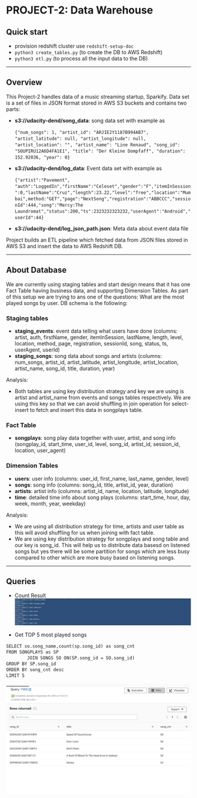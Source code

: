 # PROJECT-2: Data Warehouse

## Quick start

*  provision redshift cluster use `redshift-setup-doc`
* `python3 create_tables.py` (to create the DB to AWS Redshift)
* `python3 etl.py` (to process all the input data to the DB)

---

## Overview

This Project-2 handles data of a music streaming startup, Sparkify. Data set is a set of files in JSON format stored in AWS S3 buckets and contains two parts:

* **s3://udacity-dend/song_data**: song data set with example as
  
  `{"num_songs": 1, "artist_id": "ARJIE2Y1187B994AB7", "artist_latitude": null, "artist_longitude": null, "artist_location": "", "artist_name": "Line Renaud", "song_id": "SOUPIRU12A6D4FA1E1", "title": "Der Kleine Dompfaff", "duration": 152.92036, "year": 0}`

* **s3://udacity-dend/log_data**: Event data set with example as 

    `{"artist":"Pavement", "auth":"LoggedIn","firstName":"Celeset","gender":"F","itemInSession":0,"lastName":"Cruz","length":23.22,"level":"free","location":"Mumbai",method:"GET","page":"NextSong","registration":"ABBCCC","sessionId":444,"song":"Mercy:The Laundromat","status":200,"ts":2323232323232,"userAgent":"Android","userId":44}`

* **s3://udacity-dend/log_json_path.json**: Meta data about event data file


Project builds an ETL pipeline which fetched data from JSON files stored in AWS S3 and insert the data to AWS Redshift DB.

---

## About Database

We are currently using staging tables and start design means that it has one Fact Table having business data, and supporting Dimension Tables. As part of this setup we are trying to ans one of the questions: What are the most played songs by user. DB schema is the following:

### Staging tables

* **staging_events**: event data telling what users have done (columns: artist, auth, firstName, gender, itemInSession, lastName, length, level, location, method, page, registration, sessionId, song, status, ts, userAgent, userId)
* **staging_songs**: song data about songs and artists (columns: num_songs, artist_id, artist_latitude, artist_longitude, artist_location, artist_name, song_id, title, duration, year)

Analysis:

* Both tables are using key distribution strategy and key we are using is artist and artist_name from events and songs tables respectively. We are using this key so that we can avoid shuffling in join operation for select-insert to fetch and insert this data in songplays table.

### Fact Table

* **songplays**: song play data together with user, artist, and song info (songplay_id, start_time, user_id, level, song_id, artist_id, session_id, location, user_agent)

### Dimension Tables

* **users**: user info (columns: user_id, first_name, last_name, gender, level)
* **songs**: song info (columns: song_id, title, artist_id, year, duration)
* **artists**: artist info (columns: artist_id, name, location, latitude, longitude)
* **time**: detailed time info about song plays (columns: start_time, hour, day, week, month, year, weekday)

Analysis:

* We are using all distribution strategy for time, artists and user table as this will avoid shuffling for us when joining with fact table. 
* We are using key distribution strategy for songplays and song table and our key is song_id. This will help us to distribute data basesd on listened songs but yes there will be some partition for songs which are less busy compared to other which are more busy based on listening songs.

---


## Queries

* Count Result
![Alt text](image-2.png)

* Get TOP 5 most played songs
```
SELECT so.song_name,count(sp.song_id) as song_cnt
FROM SONGPLAYS as SP
        JOIN SONGS SO ON(SP.song_id = SO.song_id)
GROUP BY SP.song_id
ORDER BY song_cnt desc 
LIMIT 5

```

![Alt text](image.png)